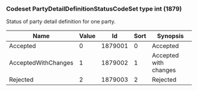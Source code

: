 ### Codeset PartyDetailDefinitionStatusCodeSet type int (1879)

Status of party detail definition for one party.

| Name                | Value | Id      | Sort | Synopsis              |
|---------------------|-------|---------|------|-----------------------|
| Accepted            | 0     | 1879001 | 0    | Accepted              |
| AcceptedWithChanges | 1     | 1879002 | 1    | Accepted with changes |
| Rejected            | 2     | 1879003 | 2    | Rejected              |

